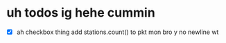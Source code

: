 # uh todos ig hehe cummin
- [x] ah checkbox thing
add stations.count() to pkt mon
bro y no newline wt
